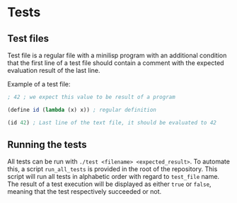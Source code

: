 Tests
=====

Test files
----------

Test file is a regular file with a minilisp program with an additional
condition that the first line of a test file should contain a comment with the
expected evaluation result of the last line.

Example of a test file:

```scheme
; 42 ; we expect this value to be result of a program

(define id (lambda (x) x)) ; regular definition

(id 42) ; Last line of the text file, it should be evaluated to 42
```

Running the tests
-----------------

All tests can be run with `./test <filename> <expected_result>`. To automate
this, a script `run_all_tests` is provided in the root of the repository.  This
script will run all tests in alphabetic order with regard to `test_file` name.
The result of a test execution will be displayed as either `true` or `false`,
meaning that the test respectively succeeded or not.
